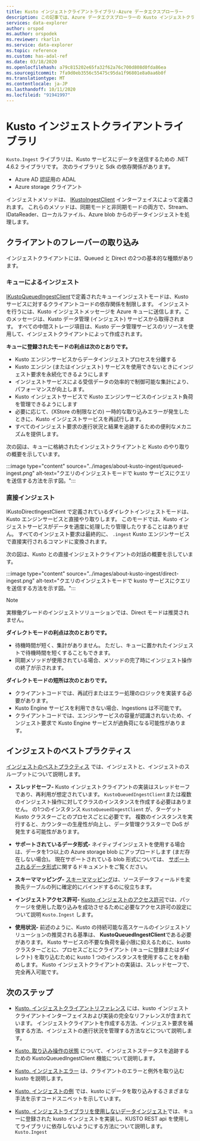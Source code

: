 ```yaml
---
title: Kusto インジェストクライアントライブラリ-Azure データエクスプローラー
description: この記事では、Azure データエクスプローラーの Kusto インジェストクライアントライブラリについて説明します。
services: data-explorer
author: orspod
ms.author: orspodek
ms.reviewer: rkarlin
ms.service: data-explorer
ms.topic: reference
ms.custom: has-adal-ref
ms.date: 03/18/2020
ms.openlocfilehash: a79c815202e65fa32f62a76c700d808d0fda86ea
ms.sourcegitcommit: 7fa9d0eb3556c55475c95da1f96801e8a0aa6b0f
ms.translationtype: MT
ms.contentlocale: ja-JP
ms.lasthandoff: 10/11/2020
ms.locfileid: "91941997"
---
```

# <a name="kusto-ingest-client-library"></a>Kusto インジェストクライアントライブラリ 

`Kusto.Ingest` ライブラリは、Kusto サービスにデータを送信するための .NET 4.6.2 ライブラリです。
次のライブラリと Sdk の依存関係があります。

* Azure AD 認証用の ADAL
* Azure storage クライアント

インジェストメソッドは、 [IKustoIngestClient](kusto-ingest-client-reference.md#interface-ikustoingestclient) インターフェイスによって定義されます。  これらのメソッドは、同期モードと非同期モードの両方で、Stream、IDataReader、ローカルファイル、Azure blob からのデータインジェストを処理します。

## <a name="ingest-client-flavors"></a>クライアントのフレーバーの取り込み

インジェストクライアントには、Queued と Direct の2つの基本的な種類があります。

### <a name="queued-ingestion"></a>キューによるインジェスト

[IKustoQueuedIngestClient](kusto-ingest-client-reference.md#interface-ikustoqueuedingestclient)で定義されたキューインジェストモードは、Kusto サービスに対するクライアントコードの依存関係を制限します。 インジェストを行うには、Kusto インジェストメッセージを Azure キューに送信します。このメッセージは、Kusto データ管理 (インジェスト) サービスから取得されます。 すべての中間ストレージ項目は、Kusto データ管理サービスのリソースを使用して、インジェストクライアントによって作成されます。

**キューに登録されたモードの利点は次のとおりです。**

* Kusto エンジンサービスからデータインジェストプロセスを分離する
* Kusto エンジン (またはインジェスト) サービスを使用できないときにインジェスト要求を永続化できるようにします
* インジェストサービスによる受信データの効率的で制御可能な集計により、パフォーマンスが向上します。 
* Kusto インジェストサービスで Kusto エンジンサービスのインジェスト負荷を管理できるようにします
* 必要に応じて、(XStore の制限などの) 一時的な取り込みエラーが発生したときに、Kusto インジェストサービスを再試行します。
* すべてのインジェスト要求の進行状況と結果を追跡するための便利なメカニズムを提供します。

次の図は、キューに格納されたインジェストクライアントと Kusto のやり取りの概要を示しています。

:::image type="content" source="../images/about-kusto-ingest/queued-ingest.png" alt-text="クエリのインジェストモードで kusto サービスにクエリを送信する方法を示す図。":::
 
### <a name="direct-ingestion"></a>直接インジェスト

IKustoDirectIngestClient で定義されているダイレクトインジェストモードは、Kusto エンジンサービスと直接やり取りします。 このモードでは、Kusto インジェストサービスがデータを適度に処理したり管理したりすることはありません。 すべてのインジェスト要求は最終的に、 `.ingest` Kusto エンジンサービスで直接実行されるコマンドに変換されます。

次の図は、Kusto との直接インジェストクライアントの対話の概要を示しています。

:::image type="content" source="../images/about-kusto-ingest/direct-ingest.png" alt-text="クエリのインジェストモードで kusto サービスにクエリを送信する方法を示す図。":::

> [!NOTE]
> 実稼働グレードのインジェストソリューションでは、Direct モードは推奨されません。

**ダイレクトモードの利点は次のとおりです。**

* 待機時間が短く、集計がありません。 ただし、キューに置かれたインジェストで待機時間を短くすることもできます。
* 同期メソッドが使用されている場合、メソッドの完了時にインジェスト操作の終了が示されます。

**ダイレクトモードの短所は次のとおりです。**

* クライアントコードでは、再試行またはエラー処理のロジックを実装する必要があります。
* Kusto Engine サービスを利用できない場合、Ingestions は不可能です。
* クライアントコードでは、エンジンサービスの容量が認識されないため、インジェスト要求で Kusto Engine サービスが過負荷になる可能性があります。

## <a name="ingestion-best-practices"></a>インジェストのベストプラクティス

[インジェストのベストプラクティス](kusto-ingest-best-practices.md) では、インジェストと、インジェストのスループットについて説明します。

* **スレッドセーフ-** Kusto インジェストクライアントの実装はスレッドセーフであり、再利用が想定されています。 `KustoQueuedIngestClient`または複数のインジェスト操作に対してクラスのインスタンスを作成する必要はありません。 の1つのインスタンス `KustoQueuedIngestClient` が、ターゲット Kusto クラスターごとのプロセスごとに必要です。 複数のインスタンスを実行すると、カウンターの生産性が向上し、データ管理クラスターで DoS が発生する可能性があります。

* **サポートされているデータ形式-** ネイティブインジェストを使用する場合は、データを1つ以上の Azure storage blob にアップロードします (まだ存在しない場合)。 現在サポートされている blob 形式については、 [サポートされるデータ形式](../../../ingestion-supported-formats.md)に関するドキュメントをご覧ください。

* **スキーママッピング-** 
[スキーママッピング](../../management/mappings.md)は、ソースデータフィールドを変換先テーブルの列に確定的にバインドするのに役立ちます。

* **インジェストアクセス許可-** 
[Kusto インジェストのアクセス許可](kusto-ingest-client-permissions.md)では、パッケージを使用した取り込みを成功させるために必要なアクセス許可の設定について説明 `Kusto.Ingest` します。

* **使用状況-** 前述のように、Kusto の持続可能な高スケールのインジェストソリューションの推奨される基準は、 **KustoQueuedIngestClient**である必要があります。
Kusto サービスの不要な負荷を最小限に抑えるために、kusto クラスターごとに、プロセスごとにクライアント (キューに登録またはダイレクト) を取り込むために kusto 1 つのインスタンスを使用することをお勧めします。 Kusto インジェストクライアントの実装は、スレッドセーフで、完全再入可能です。

## <a name="next-steps"></a>次のステップ

* [Kusto. インジェストクライアントリファレンス](kusto-ingest-client-reference.md) には、kusto インジェストクライアントインターフェイスおよび実装の完全なリファレンスが含まれています。 インジェストクライアントを作成する方法、インジェスト要求を補強する方法、インジェストの進行状況を管理する方法などについて説明します。

* [Kusto. 取り込み操作の状態](kusto-ingest-client-status.md) について、インジェストステータスを追跡するための KustoQueuedIngestClient 機能について説明します。

* [Kusto. インジェストエラー](kusto-ingest-client-errors.md) は、クライアントのエラーと例外を取り込む kusto を説明します。

* [Kusto. インジェストの例](kusto-ingest-client-examples.md) では、kusto にデータを取り込みするさまざまな手法を示すコードスニペットを示しています。

* [Kusto. インジェストライブラリを使用しないデータインジェスト](kusto-ingest-client-rest.md)では、キューに登録された kusto インジェストを実装し、KUSTO REST api を使用してライブラリに依存しないようにする方法について説明します。 `Kusto.Ingest`

